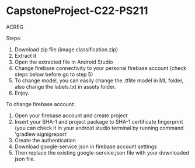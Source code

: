 # CapstoneProject-C22-PS211
ACREG

Steps: 
1. Download zip file (image classification.zip)
2. Extract it
3. Open the extracted file in Android Studio
4. Change firebase connectivity to your personal firebase account (check steps below before go to step 5)
5. To change model, you can easily change the .tflite model in ML folder, also change the labels.txt in assets folder.
6. Enjoy.


To change firebase account:  
1. Open your firebase account and create project
2. Insert your SHA-1 and project package to SHA-1 certificate fingerprint (you can check it in your android studio terminal by running command 'gradlew signigreport'
3. Create the authentication
4. Download google-service.json in firebase account settings
5. Then replace the existing google-service.json file with your downloaded json file.
